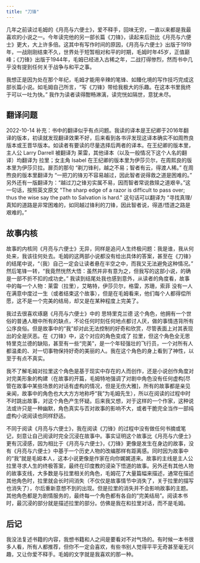 ```yaml
---
title: "刀锋"
---
```


几年之前读过毛姆的《月亮与六便士》，爱不释手，回味无穷，一直以来都是我最喜欢的小说之一。今年读完他的另一部长篇《刀锋》，读起来后劲比《月亮与六便士》更大，大上许多倍。这其中有写作时间的原因，《月亮与六便士》出版于1919年，一战刚刚结束不久，世界处于短暂相对和平的时期，毛姆时年45岁，正值巅峰；《刀锋》出版于1944年，毛姆已经进入古稀之年，二战打得惨烈，然而书中几乎没有提到任何关于战争与和平之事。

我想正是因为处在那个年纪，毛姆才能用辛辣的笔锋、如臻化境的写作技巧完成这部长篇小说。如毛姆自己所言，“写《刀锋》带给我极大的乐趣。在这本书里我终于可以一吐为快。” 我作为读者读得酣畅淋漓，读完恍如隔世，意犹未尽。

## 翻译问题

2022-10-14 补充：书中的翻译似乎有点问题。我读的译本是王纪卿于2016年翻译的版本，初读就发现翻译效果不好，后来看到各书评发现这译本确实不如周煦良版本或王晋华版本。如读者有要读的尽量选择后两者的译本。在王纪卿的版本里，主人公 Larry Darrell 被翻译为 莱雷，其他译本（以及一般情况下这个人名的翻译）均翻译为 拉里；女主角 Isabel 在王纪卿的版本里为伊莎贝尔，在周熙良的版本里为伊莎贝拉。扉页的那句 “剃刀锋利，越之不易；智者有云，得渡人稀。” 在周煦良的版本里翻译为 “一把刀的锋刃不容易越过，因此智者说得救之道是困难的。” 另外还有一版翻译为：“越过刀之锋刃实属不易，因而智者常说救赎之道艰辛。”这一句话，按照英文原文 "The sharp edge of a razor is difficult to pass over; thus the wise say the path to Salvation is hard." 这句话可以翻译为 “寻找真理/真知的道路是非常困难的，如同越过锋利的刀锋，因此智者说，得道/悟道之路是艰难的。”

## 故事内核

故事的内核同《月亮与六便士》无异，同样是追问人生终极问题：我是谁，我从何处来，我该往何处去。毛姆的这两部小说都没有给出具体的答案，甚至在《刀锋》的结尾中说，“（我）自己一定会让读者悬在半空之中，而我又无法避免这种情况。” 然后笔锋一转，“我竟然恍然大悟：虽然并非有意为之，但我写的这部小说，的确是一部不折不扣的成功史。” 我读到结尾处我也感到意外，从读者的角度看，故事中的每一个人物：莱雷（拉里），艾略特，伊莎贝尔，格雷，苏珊，索菲 没有一人在满意中度过一生（或者结束这个故事），但是在毛姆看来，他们每个人都得偿所愿，这不是一个完美的结局，却又是在某种程度上完美了。

我过去很喜欢琢磨《月亮与六便士》中的 思特里克兰德 这个角色，他拥有一个世俗的普通人眼中所有的缺点，不论任何时刻任何地点都讨人厌，做的事情违背所有公序良俗。但是故事中的“我”却对此无法控制的好奇和欣赏，尽管表面上对其表现出的全是厌恶。在《刀锋》中，这个对应的角色变成了 拉里，但这个角色全无思特里克兰德的缺陷，甚至有一些“完美”，是一个年轻强壮的飞行员，一个对所有人都温柔的、对一切事物保持好奇的美丽的人。我在这个角色的身上看到了神性，以至于有点不真实。

我不了解毛姆对拉里这个角色是基于现实中存在的人而创作，还是小说创作角度对对完美形象的构建（在故事的开篇，毛姆特地强调了对剧中角色没有任何虚构[尽管在故事中某些场景的对话有虚构的情况，但是无伤大雅]，所有的故事都是亲见亲闻，故事中的角色也大大方方地称呼“我”为毛姆先生），所以在阅读的过程中时不时跳出故事，对这个角色产生怀疑。后来我又想，对于这样的一个作家，这种说法或许只是一种幽默，角色真实与否对故事的影响不大，或者干脆完全当作一部纯虚构小说阅读也同样舒适。

不同于阅读《月亮与六便士》，我在阅读《刀锋》的过程中没有做任何书摘或笔记，刻意让自己阅读时完全沉浸在故事中。事实证明这个故事比《月亮与六便士》更有沉浸感，因为相比于《月亮与六便士》，《刀锋》更像是发生在身边的故事，没有《月亮与六便士》中基于一个历史人物的改编那样有距离感。同时因为故事中的“我”就是毛姆本人，这本小说更像是作家在向你娓娓道来。故事的主线是主人公拉里寻求人生的终极答案，最终在印度教的浸染下悟道的故事。另外还有其他人物的故事支线，大多数是与拉里相关的角色，毛姆花了大量篇幅来描述，通常在描述其他角色时，拉里就会长时间消失（不仅仅是故事情节中消失了，关于拉里的描写也消失了），尔后重新意想不到的出现。但是拉里的消失并不会影响故事的主题。其他角色都是为剧情服务的，最终每一个角色都有各自的“完美结局”。阅读本书时，最沉浸的部分就是描述拉里的部分。仿佛是我在和拉里对话，而不是毛姆。

## 后记

我没法复述书籍的内容，我想书籍和人之间是要看对不对气场的。有时候一本书很多人看，所有人都推荐，但你不一定会喜欢，有些书别人觉得平平无奇甚至毫无兴趣，又让你爱不释手。毛姆的文字就是我喜欢的那一种。

